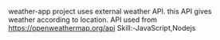 weather-app project uses external weather API. this API gives weather according to location.
API used from https://openweathermap.org/api
Skill:-JavaScript,Nodejs
